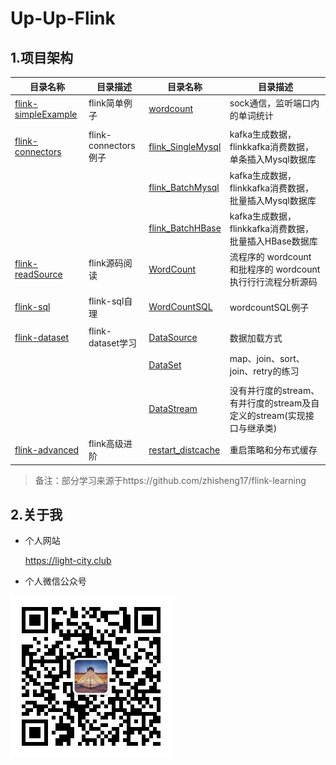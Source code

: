 # Up-Up-Flink

## 1.项目架构

| 目录名称 | 目录描述 | 目录名称    | 目录描述                                   |
| ----------- | ------------------------------------------ | ------------------------------------------ | ------------------------------------------ |
| [flink-simpleExample](./flink-simpleExample) | flink简单例子 | [wordcount](./flink-simpleExample/wordcount) | sock通信，监听端口内的单词统计             |
|  | |  |  |
| [flink-connectors](./flink-connectors) | flink-connectors例子 | [flink_SingleMysql](./flink-connectors/flink_SingleMysql) | kafka生成数据，flinkkafka消费数据，单条插入Mysql数据库 |
|  |  | [flink_BatchMysql](./flink-connectors/flink_BatchMysql) | kafka生成数据，flinkkafka消费数据，批量插入Mysql数据库 |
|  |  | [flink_BatchHBase](./flink-connectors/flink_BatchHBase) | kafka生成数据，flinkkafka消费数据，批量插入HBase数据库 |
| [flink-readSource](./flink-readSource) | flink源码阅读 | [WordCount](./flink-readSource/wordcount) | 流程序的 wordcount 和批程序的 wordcount 执行行行流程分析源码 |
|  |  |  |  |
| [flink-sql](./flink-sql) | flink-sql自理 | [WordCountSQL](./flink-sql/WordCountSQL) | wordcountSQL例子 |
|  |  |  |  |
| [flink-dataset](./flink-dataset) | flink-dataset学习 | [DataSource](./flink-dataset/DataSource) | 数据加载方式 |
|  |  | [DataSet](./flink-dataset/DataSet) | map、join、sort、join、retry的练习 |
|  |  | | |
|  |  | [DataStream](./flink-stream/datastream) |没有并行度的stream、有并行度的stream及自定义的stream(实现接口与继承类) |
| [flink-advanced](./flink-advanced)           | flink高级进阶 | [restart_distcache](./flink-advanced/restart_distcache) |重启策略和分布式缓存 |



> 备注：部分学习来源于https://github.com/zhisheng17/flink-learning



## 2.关于我

- 个人网站

    https://light-city.club
- 个人微信公众号

![wechat](./img/pub/wechat.jpg)
